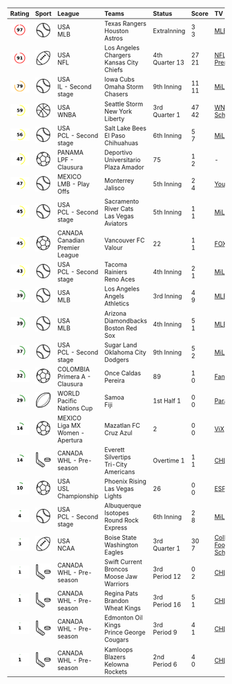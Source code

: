 | Rating                                                                                                                                 | Sport                                                                                                                     | League                             | Teams                                       | Status         | Score    | TV Listing                                                                                                                   |
|:---------------------------------------------------------------------------------------------------------------------------------------|:--------------------------------------------------------------------------------------------------------------------------|:-----------------------------------|:--------------------------------------------|:---------------|:---------|:-----------------------------------------------------------------------------------------------------------------------------|
| <img src="https://raw.githubusercontent.com/BlakeDuncan25/Donut-SVG-Ratings/bac4e4a278175106499642192132b1786a9aec38/97.svg" alt="97"> | <img src="https://raw.githubusercontent.com/BlakeDuncan25/Donut-SVG-Ratings/master/baseball.png" alt="Baseball">          | USA<br>MLB                         | Texas Rangers<br>Houston Astros             | ExtraInning    | 3<br>3   | <a href="https://www.mlb.com/live-stream-games">MLB.TV</a>                                                                   |
| <img src="https://raw.githubusercontent.com/BlakeDuncan25/Donut-SVG-Ratings/bac4e4a278175106499642192132b1786a9aec38/91.svg" alt="91"> | <img src="https://raw.githubusercontent.com/BlakeDuncan25/Donut-SVG-Ratings/master/football.png" alt="American Football"> | USA<br>NFL                         | Los Angeles Chargers<br>Kansas City Chiefs  | 4th Quarter 13 | 27<br>21 | <a href="https://www.nfl.com/plus/replays/">NFL+ Premium</a>                                                                 |
| <img src="https://raw.githubusercontent.com/BlakeDuncan25/Donut-SVG-Ratings/bac4e4a278175106499642192132b1786a9aec38/79.svg" alt="79"> | <img src="https://raw.githubusercontent.com/BlakeDuncan25/Donut-SVG-Ratings/master/baseball.png" alt="Baseball">          | USA<br>IL - Second stage           | Iowa Cubs<br>Omaha Storm Chasers            | 9th Inning     | 11<br>11 | <a href="https://www.milb.com/live-stream-games/2025/09/04">MiLB.TV</a>                                                      |
| <img src="https://raw.githubusercontent.com/BlakeDuncan25/Donut-SVG-Ratings/bac4e4a278175106499642192132b1786a9aec38/59.svg" alt="59"> | <img src="https://raw.githubusercontent.com/BlakeDuncan25/Donut-SVG-Ratings/master/basketball.png" alt="Basketball">      | USA<br>WNBA                        | Seattle Storm<br>New York Liberty           | 3rd Quarter 1  | 47<br>42 | <a href="https://www.sportsmediawatch.com/wnba-tv-schedule-2024-watch-stream-live/#ThursdaySeptember42025">WNBA Schedule</a> |
| <img src="https://raw.githubusercontent.com/BlakeDuncan25/Donut-SVG-Ratings/bac4e4a278175106499642192132b1786a9aec38/56.svg" alt="56"> | <img src="https://raw.githubusercontent.com/BlakeDuncan25/Donut-SVG-Ratings/master/baseball.png" alt="Baseball">          | USA<br>PCL - Second stage          | Salt Lake Bees<br>El Paso Chihuahuas        | 6th Inning     | 5<br>7   | <a href="https://www.milb.com/live-stream-games/2025/09/04">MiLB.TV</a>                                                      |
| <img src="https://raw.githubusercontent.com/BlakeDuncan25/Donut-SVG-Ratings/bac4e4a278175106499642192132b1786a9aec38/47.svg" alt="47"> | <img src="https://raw.githubusercontent.com/BlakeDuncan25/Donut-SVG-Ratings/master/soccer.png" alt="Soccer">              | PANAMA<br>LPF - Clausura           | Deportivo Universitario<br>Plaza Amador     | 75             | 1<br>2   | -                                                                                                                            |
| <img src="https://raw.githubusercontent.com/BlakeDuncan25/Donut-SVG-Ratings/bac4e4a278175106499642192132b1786a9aec38/47.svg" alt="47"> | <img src="https://raw.githubusercontent.com/BlakeDuncan25/Donut-SVG-Ratings/master/baseball.png" alt="Baseball">          | MEXICO<br>LMB - Play Offs          | Monterrey<br>Jalisco                        | 5th Inning     | 2<br>4   | <a href="https://www.youtube.com/results?search_query=liga+mexicana+de+beisbol&sp=EgYIAxABGAI%253D">YouTube</a>              |
| <img src="https://raw.githubusercontent.com/BlakeDuncan25/Donut-SVG-Ratings/bac4e4a278175106499642192132b1786a9aec38/45.svg" alt="45"> | <img src="https://raw.githubusercontent.com/BlakeDuncan25/Donut-SVG-Ratings/master/baseball.png" alt="Baseball">          | USA<br>PCL - Second stage          | Sacramento River Cats<br>Las Vegas Aviators | 5th Inning     | 1<br>1   | <a href="https://www.milb.com/live-stream-games/2025/09/04">MiLB.TV</a>                                                      |
| <img src="https://raw.githubusercontent.com/BlakeDuncan25/Donut-SVG-Ratings/bac4e4a278175106499642192132b1786a9aec38/45.svg" alt="45"> | <img src="https://raw.githubusercontent.com/BlakeDuncan25/Donut-SVG-Ratings/master/soccer.png" alt="Soccer">              | CANADA<br>Canadian Premier League  | Vancouver FC<br>Valour                      | 22             | 1<br>1   | <a href="https://www.foxsports.com/replays">FOX Sports</a>                                                                   |
| <img src="https://raw.githubusercontent.com/BlakeDuncan25/Donut-SVG-Ratings/bac4e4a278175106499642192132b1786a9aec38/43.svg" alt="43"> | <img src="https://raw.githubusercontent.com/BlakeDuncan25/Donut-SVG-Ratings/master/baseball.png" alt="Baseball">          | USA<br>PCL - Second stage          | Tacoma Rainiers<br>Reno Aces                | 4th Inning     | 2<br>1   | <a href="https://www.milb.com/live-stream-games/2025/09/04">MiLB.TV</a>                                                      |
| <img src="https://raw.githubusercontent.com/BlakeDuncan25/Donut-SVG-Ratings/bac4e4a278175106499642192132b1786a9aec38/39.svg" alt="39"> | <img src="https://raw.githubusercontent.com/BlakeDuncan25/Donut-SVG-Ratings/master/baseball.png" alt="Baseball">          | USA<br>MLB                         | Los Angeles Angels<br>Athletics             | 3rd Inning     | 4<br>9   | <a href="https://www.mlb.com/live-stream-games">MLB.TV</a>                                                                   |
| <img src="https://raw.githubusercontent.com/BlakeDuncan25/Donut-SVG-Ratings/bac4e4a278175106499642192132b1786a9aec38/39.svg" alt="39"> | <img src="https://raw.githubusercontent.com/BlakeDuncan25/Donut-SVG-Ratings/master/baseball.png" alt="Baseball">          | USA<br>MLB                         | Arizona Diamondbacks<br>Boston Red Sox      | 4th Inning     | 5<br>1   | <a href="https://www.mlb.com/live-stream-games">MLB.TV</a>                                                                   |
| <img src="https://raw.githubusercontent.com/BlakeDuncan25/Donut-SVG-Ratings/bac4e4a278175106499642192132b1786a9aec38/37.svg" alt="37"> | <img src="https://raw.githubusercontent.com/BlakeDuncan25/Donut-SVG-Ratings/master/baseball.png" alt="Baseball">          | USA<br>PCL - Second stage          | Sugar Land<br>Oklahoma City Dodgers         | 9th Inning     | 5<br>2   | <a href="https://www.milb.com/live-stream-games/2025/09/04">MiLB.TV</a>                                                      |
| <img src="https://raw.githubusercontent.com/BlakeDuncan25/Donut-SVG-Ratings/bac4e4a278175106499642192132b1786a9aec38/32.svg" alt="32"> | <img src="https://raw.githubusercontent.com/BlakeDuncan25/Donut-SVG-Ratings/master/soccer.png" alt="Soccer">              | COLOMBIA<br>Primera A - Clausura   | Once Caldas<br>Pereira                      | 89             | 1<br>0   | <a href="https://watch.fanatiz.com/channels">Fanatiz</a>                                                                     |
| <img src="https://raw.githubusercontent.com/BlakeDuncan25/Donut-SVG-Ratings/bac4e4a278175106499642192132b1786a9aec38/29.svg" alt="29"> | <img src="https://raw.githubusercontent.com/BlakeDuncan25/Donut-SVG-Ratings/master/rugby.png" alt="Rugby">                | WORLD<br>Pacific Nations Cup       | Samoa<br>Fiji                               | 1st Half 1     | 0<br>0   | <a href="https://www.paramountplus.com/shows/mens-world-rugby/">Paramount+</a>                                               |
| <img src="https://raw.githubusercontent.com/BlakeDuncan25/Donut-SVG-Ratings/bac4e4a278175106499642192132b1786a9aec38/14.svg" alt="14"> | <img src="https://raw.githubusercontent.com/BlakeDuncan25/Donut-SVG-Ratings/master/soccer.png" alt="Soccer">              | MEXICO<br>Liga MX Women - Apertura | Mazatlan FC<br>Cruz Azul                    | 2              | 0<br>0   | <a href="https://vix.com/es-es/deportes">ViX</a>                                                                             |
| <img src="https://raw.githubusercontent.com/BlakeDuncan25/Donut-SVG-Ratings/bac4e4a278175106499642192132b1786a9aec38/14.svg" alt="14"> | <img src="https://raw.githubusercontent.com/BlakeDuncan25/Donut-SVG-Ratings/master/hockey.png" alt="Ice Hockey">          | CANADA<br>WHL - Pre-season         | Everett Silvertips<br>Tri-City Americans    | Overtime 1     | 1<br>1   | <a href="https://watch.chl.ca/whl_chl">CHL TV</a>                                                                            |
| <img src="https://raw.githubusercontent.com/BlakeDuncan25/Donut-SVG-Ratings/bac4e4a278175106499642192132b1786a9aec38/10.svg" alt="10"> | <img src="https://raw.githubusercontent.com/BlakeDuncan25/Donut-SVG-Ratings/master/soccer.png" alt="Soccer">              | USA<br>USL Championship            | Phoenix Rising<br>Las Vegas Lights          | 26             | 0<br>0   | <a href="https://www.espn.com/espnplus/schedule/_/type/live/categoryId/119cfa41-71d4-39bf-a790-6273a52b0259">ESPN+</a>       |
| <img src="https://raw.githubusercontent.com/BlakeDuncan25/Donut-SVG-Ratings/bac4e4a278175106499642192132b1786a9aec38/4.svg" alt="4">   | <img src="https://raw.githubusercontent.com/BlakeDuncan25/Donut-SVG-Ratings/master/baseball.png" alt="Baseball">          | USA<br>PCL - Second stage          | Albuquerque Isotopes<br>Round Rock Express  | 6th Inning     | 2<br>8   | <a href="https://www.milb.com/live-stream-games/2025/09/04">MiLB.TV</a>                                                      |
| <img src="https://raw.githubusercontent.com/BlakeDuncan25/Donut-SVG-Ratings/bac4e4a278175106499642192132b1786a9aec38/3.svg" alt="3">   | <img src="https://raw.githubusercontent.com/BlakeDuncan25/Donut-SVG-Ratings/master/football.png" alt="NCAAF">             | USA<br>NCAA                        | Boise State<br>Washington Eagles            | 3rd Quarter 1  | 30<br>7  | <a href="https://fbschedules.com/college-football-tv-schedule/">College Football TV Schedule</a>                             |
| <img src="https://raw.githubusercontent.com/BlakeDuncan25/Donut-SVG-Ratings/bac4e4a278175106499642192132b1786a9aec38/1.svg" alt="1">   | <img src="https://raw.githubusercontent.com/BlakeDuncan25/Donut-SVG-Ratings/master/hockey.png" alt="Ice Hockey">          | CANADA<br>WHL - Pre-season         | Swift Current Broncos<br>Moose Jaw Warriors | 3rd Period 12  | 0<br>2   | <a href="https://watch.chl.ca/whl_chl">CHL TV</a>                                                                            |
| <img src="https://raw.githubusercontent.com/BlakeDuncan25/Donut-SVG-Ratings/bac4e4a278175106499642192132b1786a9aec38/1.svg" alt="1">   | <img src="https://raw.githubusercontent.com/BlakeDuncan25/Donut-SVG-Ratings/master/hockey.png" alt="Ice Hockey">          | CANADA<br>WHL - Pre-season         | Regina Pats<br>Brandon Wheat Kings          | 3rd Period 16  | 5<br>1   | <a href="https://watch.chl.ca/whl_chl">CHL TV</a>                                                                            |
| <img src="https://raw.githubusercontent.com/BlakeDuncan25/Donut-SVG-Ratings/bac4e4a278175106499642192132b1786a9aec38/1.svg" alt="1">   | <img src="https://raw.githubusercontent.com/BlakeDuncan25/Donut-SVG-Ratings/master/hockey.png" alt="Ice Hockey">          | CANADA<br>WHL - Pre-season         | Edmonton Oil Kings<br>Prince George Cougars | 3rd Period 9   | 4<br>1   | <a href="https://watch.chl.ca/whl_chl">CHL TV</a>                                                                            |
| <img src="https://raw.githubusercontent.com/BlakeDuncan25/Donut-SVG-Ratings/bac4e4a278175106499642192132b1786a9aec38/1.svg" alt="1">   | <img src="https://raw.githubusercontent.com/BlakeDuncan25/Donut-SVG-Ratings/master/hockey.png" alt="Ice Hockey">          | CANADA<br>WHL - Pre-season         | Kamloops Blazers<br>Kelowna Rockets         | 2nd Period 6   | 4<br>0   | <a href="https://watch.chl.ca/whl_chl">CHL TV</a>                                                                            |